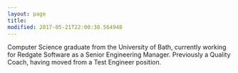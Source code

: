 ```yaml
---
layout: page
title: 
modified: 2017-05-21T22:00:38.564948
---
```


Computer Science graduate from the University of Bath, currently working for Redgate Software as a Senior Engineering Manager. Previously a Quality Coach, having moved from a Test Engineer position.
